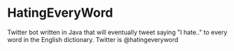 # HatingEveryWord
Twitter bot written in Java that will eventually tweet saying "I hate.." to every word in the English dictionary. 
Twitter is @hatingeveryword
